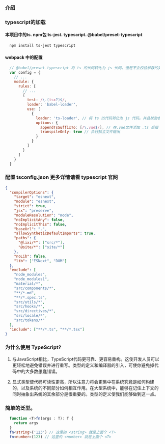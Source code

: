### 介绍

### typescript的加载

#### 本项目中的ts. npm包 ts-jest. typescript. @babel/preset-typescript
```sh
  npm install ts-jest typescript
```

#### webpack 中的配置
```js
  // @babel/preset-typescript 将 ts 的代码转化为 js 代码。但是不会校验参数的类型。
  var config = {
    // ...
    module: {
      rules: [
        // ...
        {
          test: /\.(tsx?)$/,
          loader: 'babel-loader',
          use: [
            {
              loader: 'ts-loader', // 将 ts 的代码转化为 js 代码。并且校验参数的类型。
              options: {
                appendTsSuffixTo: [/\.vue$/], // 在.vue文件添加 .ts 后缀
                transpileOnly: true // 执行独立文件输出
              }
            }
          ]
        }
      ]
    }
  }
```

### 配置 tsconfig.json 更多详情请看 typescript 官网
```json
{
  "compilerOptions": {
    "target": "esnext",
    "module": "esnext",
    "strict": true,
    "jsx": "preserve",
    "moduleResolution": "node",
    "noImplicitAny": false,
    "noImplicitThis": false,
    "baseUrl": ".",
    "allowSyntheticDefaultImports": true,
    "paths": {
      "@lixi/*": ["src/*"],
      "@site/*": ["site/*"]
    },
    "noLib": false,
    "lib": ["ESNext", "DOM"]
  },
  "exclude": [
    "node_modules",
    "node_modules1",
    "material/*",
    "src/components/*",
    "**/*.md",
    "**/*.spec.ts",
    "src/utils/*",
    "src/hooks/*",
    "src/directives/*",
    "src/locale/*",
    "src/tokens/*"
  ],
  "include": ["**/*.ts", "**/*.tsx"]
}
```

### 为什么使用 TypeScript?

1. 与JavaScript相比，TypeScript代码更可靠、更容易重构。这使开发人员可以更轻松地避免错误并进行重写。类型的定义和编译器的引入，可使你避免掉代码中的大多数愚蠢错误。

2. 显式类型使代码可读性更高，所以注意力将会更集中在系统究竟是如何构建的，以及系统的不同部分如何相互作用。在大型系统中，能够在记住上下文的同时抽象出系统的其余部分是很重要的。类型的定义使我们能够做到这一点。

### 简单的泛型。
```ts
  function <T>fn(args : T): T {
    return args
  }
  fn<string>('123') // 这里的 <string> 就是上面个 <T>
  fn<number>(123) // 这里的 <number> 就是上面个 <T>
```
